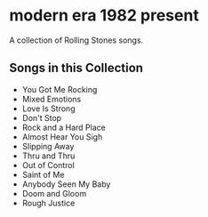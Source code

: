 # modern era 1982 present

A collection of Rolling Stones songs.

## Songs in this Collection

- You Got Me Rocking
- Mixed Emotions
- Love Is Strong
- Don't Stop
- Rock and a Hard Place
- Almost Hear You Sigh
- Slipping Away
- Thru and Thru
- Out of Control
- Saint of Me
- Anybody Seen My Baby
- Doom and Gloom
- Rough Justice
